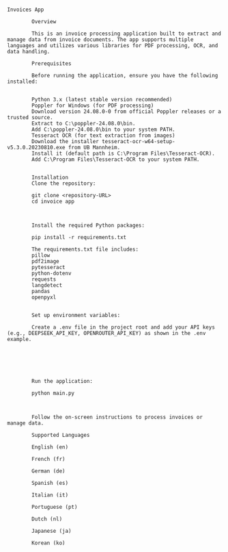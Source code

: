 																			Invoices App
			
			Overview
			
			This is an invoice processing application built to extract and manage data from invoice documents. The app supports multiple languages and utilizes various libraries for PDF processing, OCR, and data handling.
			
			Prerequisites
			
			Before running the application, ensure you have the following installed:
			
			
			Python 3.x (latest stable version recommended)
			Poppler for Windows (for PDF processing)
			Download version 24.08.0-0 from official Poppler releases or a trusted source.
			Extract to C:\poppler-24.08.0\bin.
			Add C:\poppler-24.08.0\bin to your system PATH.
			Tesseract OCR (for text extraction from images)
			Download the installer tesseract-ocr-w64-setup-v5.3.0.20230810.exe from UB Mannheim.
			Install it (default path is C:\Program Files\Tesseract-OCR).
			Add C:\Program Files\Tesseract-OCR to your system PATH.
			
			
			Installation
			Clone the repository:
			
			git clone <repository-URL>
			cd invoice app
			
			
			
			Install the required Python packages:
			
			pip install -r requirements.txt
			
			The requirements.txt file includes:
			pillow
			pdf2image
			pytesseract
			python-dotenv
			requests
			langdetect
			pandas
			openpyxl
			
			
			Set up environment variables:
			
			Create a .env file in the project root and add your API keys (e.g., DEEPSEEK_API_KEY, OPENROUTER_API_KEY) as shown in the .env example.
			
			
			
			
			
			
			Run the application:
			
			python main.py
			
			
			
			Follow the on-screen instructions to process invoices or manage data.
			
			Supported Languages
			
			English (en)
			
			French (fr)
			
			German (de)
			
			Spanish (es)
			
			Italian (it)
			
			Portuguese (pt)
			
			Dutch (nl)
			
			Japanese (ja)
			
			Korean (ko)
